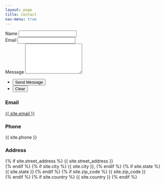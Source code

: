 ```yaml
---
layout: page
title: Contact
nav-menu: true
---
```


<!-- Contact -->
<section id="contact">
	<div class="inner">
		<section>
			<form action="https://formspree.io/{{ site.email }}" method="POST">
				<div class="field half first">
					<label for="name">Name</label>
					<input type="text" name="name" id="name" />
				</div>
				<div class="field half">
					<label for="email">Email</label>
					<input type="text" name="_replyto" id="email" />
				</div>
				<div class="field">
					<label for="message">Message</label>
					<textarea name="message" id="message" rows="6"></textarea>
				</div>
				<ul class="actions">
					<li><input type="submit" value="Send Message" class="special" /></li>
					<li><input type="reset" value="Clear" /></li>
				</ul>
			</form>
		</section>
		<section class="split">
			<section>
				<div class="contact-method">
					<span class="icon alt fa-envelope"></span>
					<h3>Email</h3>
					<a href="#">{{ site.email }}</a>
				</div>
			</section>
			<section>
				<div class="contact-method">
					<span class="icon alt fa-phone"></span>
					<h3>Phone</h3>
					<span>{{ site.phone }}</span>
				</div>
			</section>
			<section>
				<div class="contact-method">
					<span class="icon alt fa-home"></span>
					<h3>Address</h3>
					<span>
					{% if site.street_address %}
					    {{ site.street_address }}<br />
					{% endif %}
					{% if site.city %}
					    {{ site.city }},
					{% endif %}
					{% if site.state %}
					    {{ site.state }} 
					{% endif %}
					{% if site.zip_code %}
					    {{ site.zip_code }}<br />
					{% endif %}
					{% if site.country %}
					    {{ site.country }}
					{% endif %}
					</span>
				</div>
			</section>
		</section>
	</div>
</section>
